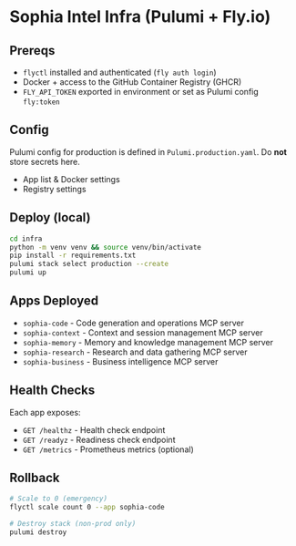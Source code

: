 # Sophia Intel Infra (Pulumi + Fly.io)

## Prereqs
- `flyctl` installed and authenticated (`fly auth login`)
- Docker + access to the GitHub Container Registry (GHCR)
- `FLY_API_TOKEN` exported in environment or set as Pulumi config `fly:token`

## Config
Pulumi config for production is defined in `Pulumi.production.yaml`. Do **not** store secrets here.
- App list & Docker settings
- Registry settings

## Deploy (local)
```bash
cd infra
python -m venv venv && source venv/bin/activate
pip install -r requirements.txt
pulumi stack select production --create
pulumi up
```

## Apps Deployed
- `sophia-code` - Code generation and operations MCP server
- `sophia-context` - Context and session management MCP server  
- `sophia-memory` - Memory and knowledge management MCP server
- `sophia-research` - Research and data gathering MCP server
- `sophia-business` - Business intelligence MCP server

## Health Checks
Each app exposes:
- `GET /healthz` - Health check endpoint
- `GET /readyz` - Readiness check endpoint
- `GET /metrics` - Prometheus metrics (optional)

## Rollback
```bash
# Scale to 0 (emergency)
flyctl scale count 0 --app sophia-code

# Destroy stack (non-prod only)
pulumi destroy
```

